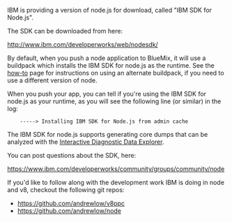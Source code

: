 <!-- Licensed under the Apache License. See footer for details. -->

IBM is providing a version of node.js for download, called
"IBM SDK for Node.js".

The SDK can be downloaded from here:

<http://www.ibm.com/developerworks/web/nodesdk/>

By default, when you push a node application to BlueMix, it will use a buildpack
which installs the IBM SDK for node.js as the runtime.  See the
[how-to](/how-to) page for instructions on using an alternate buildpack, if you
need to use a different version of node.

When you push your app, you can tell if you're using the IBM SDK for node.js
as your runtime, as you will see the following line (or similar) in the log:

		-----> Installing IBM SDK for Node.js from admin cache

The IBM SDK for node.js supports generating core dumps that can be
analyzed with the
[Interactive Diagnostic Data Explorer](https://www.ibm.com/developerworks/community/groups/service/html/communityview?communityUuid=5efb4378-ebba-47da-8c0f-8841d669d0cc).

You can post questions about the SDK, here:

<https://www.ibm.com/developerworks/community/groups/community/node>

If you'd like to follow along with the development work IBM is doing in node
and v8, checkout the following git repos:

* <https://github.com/andrewlow/v8ppc>
* <https://github.com/andrewlow/node>

<!--
#===============================================================================
# Copyright IBM Corp. 2014
#
# Licensed under the Apache License, Version 2.0 (the "License");
# you may not use this file except in compliance with the License.
# You may obtain a copy of the License at
#
#    http://www.apache.org/licenses/LICENSE-2.0
#
# Unless required by applicable law or agreed to in writing, software
# distributed under the License is distributed on an "AS IS" BASIS,
# WITHOUT WARRANTIES OR CONDITIONS OF ANY KIND, either express or implied.
# See the License for the specific language governing permissions and
# limitations under the License.
#===============================================================================
-->
